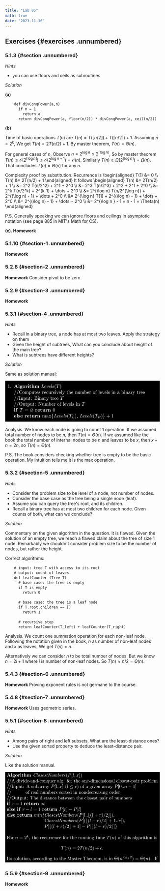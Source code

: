 ```yaml
---
title: "Lab 05"
math: true
date: "2023-11-16"
---
```


$\newcommand{\nfrac}[2]{\frac{\displaystyle{#1}}{\displaystyle{#2}}}$

## Exercises {#exercises .unnumbered}

### 5.1.3 {#section .unnumbered}

*Hints*
- you can use floors and ceils as subroutines.

*Solution*

**(a)**
```
    def divConqPower(a,n)
      if n = 1
        return a
      return divConqPower(a, floor(n/2)) * divConqPower(a, ceil(n/2))
```

**(b)**

Time of basic operations $T(n)$ are $T(n) = T( \lfloor n/2 \rfloor ) + T( \lceil n/2 \rceil) + 1$. Assuming $n = 2^k$, We get $T(n) = 2T(n/2) + 1$. By master theorem,
$T(n) = \Theta(n)$.

For general cases of $n$, Observe $n = 2^{\log n} \leq 2^{\lceil \log n \rceil}$, So by master theorem $T(n) \leq \mathcal{O}(2^{\lceil \log n \rceil}) \leq \mathcal{O}(2^{\log n + 1}) = \mathcal{O}(n)$. Similarly $T(n) \geq \Omega(2^{\lfloor \log n \rfloor}) = \Omega(n)$. That concludes $T(n) = \Theta(n)$ for any $n$.

Complexity proof by substitution. Recurrence is
\begin{aligned}
    T(1) &= 0 \\\\
    T(n) &= 2T(n/2) + 1
\end{aligned}
It follows
\begin{aligned}
    T(n) &= 2T(n/2) + 1 \\\\
         &= 2^2 T(n/2^2) + 2^1 + 2^0 \\\\
         &= 2^3 T(n/2^3) + 2^2 + 2^1 + 2^0 \\\\
         &= 2^k T(n/2^k) + 2^{k-1} + \dots + 2^0 \\\\
         &= 2^{\log n} T(n/2^{\log n}) + 2^{(\log n) - 1} + \dots + 2^0 \\\\
         &= 2^{\log n} T(1) + 2^{(\log n) - 1} + \dots + 2^0 \\\\
         &= 2^{(\log n) - 1} + \dots + 2^0 \\\\
         &= 2^{\log n } - 1 = n - 1 = \Theta(n)
\end{aligned}

P.S. Generally speaking we can ignore floors and ceilings in asymptotic notation (see page 885 in MIT's Math for CS).

**(c). Homework**

### 5.1.10 {#section-1 .unnumbered}

**Homework**

### 5.2.8 {#section-2 .unnumbered}

**Homework** Consider pivot to be zero.

### 5.2.9 {#section-3 .unnumbered}

**Homework**

### 5.3.1 {#section-4 .unnumbered}

*Hints*
- Recall in a binary tree, a node has at most two leaves. Apply the strategy on them
- Given the height of subtrees, What can you conclude about height of the main tree?
- What is subtrees have different heights?

*Solution*

Same as solution manual:

![image](./ex-5.3.1.jpg)

Analysis. We know each node is going to count 1 operation. If we assumed total number of nodes to be $n$, then $T(n) = \Theta(n)$. If we assumed like the book the total number of internal nodes to be $n$ and leaves to be $x$, then $x + n = 2n$, so $T(n) = \Theta(n)$.

P.S. The book considers checking whether tree is empty to be the basic operation. My intuition tells me it is the max operation.

### 5.3.2 {#section-5 .unnumbered}

*Hints*
-   Consider the problem size to be level of a node, not number of nodes.
-   Consider the base case as the tree being a single node (leaf).
-   Assume you can query the tree's root, and its children.
-   Recall a binary tree has at most two children for each node. Given counts of both, what can we conclude?

*Solution*

Commentary on the given algorithm in the question. It is flawed. Given the solution of an empty tree, we reach a flawed claim about the tree of size 1 node. Remarkably we shouldn't consider problem size to be the number of nodes, but rather the height.

Correct algorithms:
```
    # input: tree T with access to its root
    # output: count of leaves
    def leafCounter (Tree T)
      # base case: the tree is empty
      if T is empty
        return 0

      # base case: the tree is a leaf node
      if T.root.children == []
        return 1
      
      # recursive step
      return leafCounter(T_left) + leafCounter(T_right)
```

Analysis. We count one summation operation for each non-leaf node. Following the notation given in the book, $n$ as number of non-leaf nodes and $x$ as leaves, We get $T(n) = n$.

Alternatively we can consider $n$ to be total number of nodes. But we know $n = 2i+1$ where $i$ is number of non-leaf nodes. So $T(n) \approx n/2 = \Theta(n)$.

### 5.4.3 {#section-6 .unnumbered}

**Homework** Proving exponent rules is not germane to the course.

### 5.4.8 {#section-7 .unnumbered}

**Homework** Uses geometric series.

### 5.5.1 {#section-8 .unnumbered}

*Hints*
-   Among pairs of right and left subsets, What are the least-distance ones?
-   Use the given sorted property to deduce the least-distance pair.

*Solution*

Like the solution manual.

![image](./ex-5.5.1.png)

### 5.5.9 {#section-9 .unnumbered}

**Homework**
